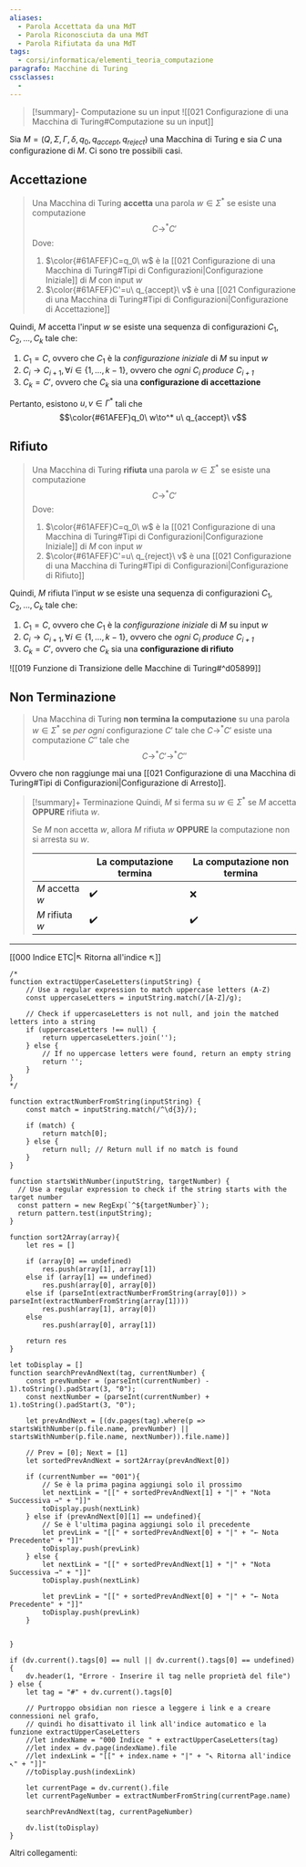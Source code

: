 ```yaml
---
aliases:
  - Parola Accettata da una MdT
  - Parola Riconosciuta da una MdT
  - Parola Rifiutata da una MdT
tags:
  - corsi/informatica/elementi_teoria_computazione
paragrafo: Macchine di Turing
cssclasses:
  - 
---
```

> [!summary]- Computazione su un input
> ![[021 Configurazione di una Macchina di Turing#Computazione su un input]]

Sia $M=(Q,\Sigma, \Gamma,\delta,q_0,q_{accept}, q_{reject})$ una Macchina di Turing e sia $C$ una configurazione di $M$. Ci sono tre possibili casi.

## Accettazione
>Una Macchina di Turing **accetta** una parola $w\in\Sigma^*$ se esiste una computazione $$C\to^*C'$$ 
>Dove: 
>1. $\color{#61AFEF}C=q_0\ w$ è la [[021 Configurazione di una Macchina di Turing#Tipi di Configurazioni|Configurazione Iniziale]] di $M$ con input $w$
>2. $\color{#61AFEF}C'=u\ q_{accept}\ v$ è una [[021 Configurazione di una Macchina di Turing#Tipi di Configurazioni|Configurazione di Accettazione]]


Quindi, $M$ accetta l'input $w$ se esiste una sequenza di configurazioni $C_1,C_2,\dots,C_k$ tale che:
1. $C_1=C$, ovvero che $C_1$ è la *configurazione iniziale* di $M$ su input $w$
2. $C_i\to C_{i+1}, \forall i\in\{1,\dots,k-1\}$, ovvero che *ogni $C_i$ produce $C_{i+1}$*
3. $C_k=C'$, ovvero che $C_k$ sia una **configurazione di accettazione**

Pertanto, esistono $u,v\in\Gamma^*$ tali che $$\color{#61AFEF}q_0\ w\to^* u\ q_{accept}\ v$$




## Rifiuto
>Una Macchina di Turing **rifiuta** una parola $w\in\Sigma^*$ se esiste una computazione $$C\to^*C'$$ 
>Dove: 
>1. $\color{#61AFEF}C=q_0\ w$ è la [[021 Configurazione di una Macchina di Turing#Tipi di Configurazioni|Configurazione Iniziale]] di $M$ con input $w$
>2. $\color{#61AFEF}C'=u\ q_{reject}\ v$ è una [[021 Configurazione di una Macchina di Turing#Tipi di Configurazioni|Configurazione di Rifiuto]]


Quindi, $M$ rifiuta l'input $w$ se esiste una sequenza di configurazioni $C_1,C_2,\dots,C_k$ tale che:
1. $C_1=C$, ovvero che $C_1$ è la *configurazione iniziale* di $M$ su input $w$
2. $C_i\to C_{i+1}, \forall i\in\{1,\dots,k-1\}$, ovvero che *ogni $C_i$ produce $C_{i+1}$*
3. $C_k=C'$, ovvero che $C_k$ sia una **configurazione di rifiuto**

![[019 Funzione di Transizione delle Macchine di Turing#^d05899]]

## Non Terminazione
>Una Macchina di Turing **non termina la computazione** su una parola $w\in\Sigma^*$ se *per ogni* configurazione $C'$ tale che $C\to^*C'$ esiste una computazione $C''$ tale che $$C\to^*C'\to^*C''$$

Ovvero che non raggiunge mai una [[021 Configurazione di una Macchina di Turing#Tipi di Configurazioni|Configurazione di Arresto]].

> [!summary]+ Terminazione
> Quindi, $M$ si ferma su $w\in\Sigma^*$ se $M$ accetta **OPPURE** rifiuta $w$.
> 
> Se $M$ non accetta $w$, allora $M$ rifiuta $w$ **OPPURE** la computazione non si arresta su $w$.
>
>|                 | La computazione termina | La computazione non termina |
>| --------------- | ----------------------- | --------------------------- |
>| $M$ accetta $w$ |  ✔️         |   ❌                          |
>| $M$ rifiuta $w$ | ✔️          | ✔️                       |


___
[[000 Indice ETC|↖ Ritorna all'indice ↖]]

```dataviewjs
/*
function extractUpperCaseLetters(inputString) {
	// Use a regular expression to match uppercase letters (A-Z)
	const uppercaseLetters = inputString.match(/[A-Z]/g);
	
	// Check if uppercaseLetters is not null, and join the matched letters into a string
	if (uppercaseLetters !== null) {
		return uppercaseLetters.join('');
	} else {
	    // If no uppercase letters were found, return an empty string
	    return '';
	}
}
*/

function extractNumberFromString(inputString) {
	const match = inputString.match(/^\d{3}/);
	
	if (match) {
		return match[0];
	} else {
		return null; // Return null if no match is found
	}
}

function startsWithNumber(inputString, targetNumber) {
  // Use a regular expression to check if the string starts with the target number
  const pattern = new RegExp(`^${targetNumber}`);
  return pattern.test(inputString);
}

function sort2Array(array){
	let res = []
	
	if (array[0] == undefined)
		res.push(array[1], array[1])
	else if (array[1] == undefined)
		res.push(array[0], array[0])
	else if (parseInt(extractNumberFromString(array[0])) > parseInt(extractNumberFromString(array[1])))
		res.push(array[1], array[0])
	else
		res.push(array[0], array[1])
	
	return res
}

let toDisplay = []
function searchPrevAndNext(tag, currentNumber) {
	const prevNumber = (parseInt(currentNumber) - 1).toString().padStart(3, "0");
	const nextNumber = (parseInt(currentNumber) + 1).toString().padStart(3, "0");
	
	let prevAndNext = [(dv.pages(tag).where(p => startsWithNumber(p.file.name, prevNumber) || startsWithNumber(p.file.name, nextNumber)).file.name)]
	
	// Prev = [0]; Next = [1]
	let sortedPrevAndNext = sort2Array(prevAndNext[0])
	
	if (currentNumber == "001"){ 
		// Se è la prima pagina aggiungi solo il prossimo
		let nextLink = "[[" + sortedPrevAndNext[1] + "|" + "Nota Successiva →" + "]]"
		toDisplay.push(nextLink)
	} else if (prevAndNext[0][1] == undefined){
		// Se è l'ultima pagina aggiungi solo il precedente
		let prevLink = "[[" + sortedPrevAndNext[0] + "|" + "← Nota Precedente" + "]]"
		toDisplay.push(prevLink)
	} else {
		let nextLink = "[[" + sortedPrevAndNext[1] + "|" + "Nota Successiva →" + "]]"
		toDisplay.push(nextLink)
		
		let prevLink = "[[" + sortedPrevAndNext[0] + "|" + "← Nota Precedente" + "]]"
		toDisplay.push(prevLink)
	}
	
	
}

if (dv.current().tags[0] == null || dv.current().tags[0] == undefined){
	dv.header(1, "Errore - Inserire il tag nelle proprietà del file")
} else {
	let tag = "#" + dv.current().tags[0]

	// Purtroppo obsidian non riesce a leggere i link e a creare connessioni nel grafo,
	// quindi ho disattivato il link all'indice automatico e la funzione extractUpperCaseLetters
	//let indexName = "000 Indice " + extractUpperCaseLetters(tag)
	//let index = dv.page(indexName).file
	//let indexLink = "[[" + index.name + "|" + "↖ Ritorna all'indice ↖" + "]]"
	//toDisplay.push(indexLink)
	
	let currentPage = dv.current().file
	let currentPageNumber = extractNumberFromString(currentPage.name)
	
	searchPrevAndNext(tag, currentPageNumber)
	
	dv.list(toDisplay)
}
```

Altri collegamenti: 